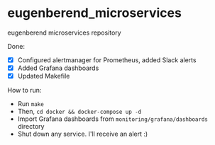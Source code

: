 # eugenberend_microservices

eugenberend microservices repository

Done:

- [X] Configured alertmanager for Prometheus, added Slack alerts
- [X] Added Grafana dashboards
- [X] Updated Makefile

How to run:

- Run `make`
- Then, `cd docker && docker-compose up -d`
- Import Grafana dashboards from `monitoring/grafana/dashboards` directory
- Shut down any service. I'll receive an alert :)
